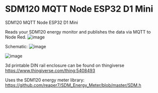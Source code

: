 # SDM120 MQTT Node ESP32 D1 Mini
 SDM120 MQTT Node ESP32 D1 Mini

Reads your SDM120 energy monitor and publishes the data via MQTT to Node Red.
![image](https://user-images.githubusercontent.com/43951291/173225094-1b032fa1-772b-43d1-9fbe-8f4ff6fa7ea8.png)

Schematic:
![image](https://user-images.githubusercontent.com/43951291/173227123-2b43ce9a-3d69-4a7e-831c-f8aa1fd51212.png)

![image](https://user-images.githubusercontent.com/43951291/173225109-7b32139b-7979-4543-9c0c-b2f7f689ac1d.png)

3d printable DIN rail enclosure can be found on thingiverse
https://www.thingiverse.com/thing:5408493

Uses the SDM120 energy meter library:
https://github.com/reaper7/SDM_Energy_Meter/blob/master/SDM.h
